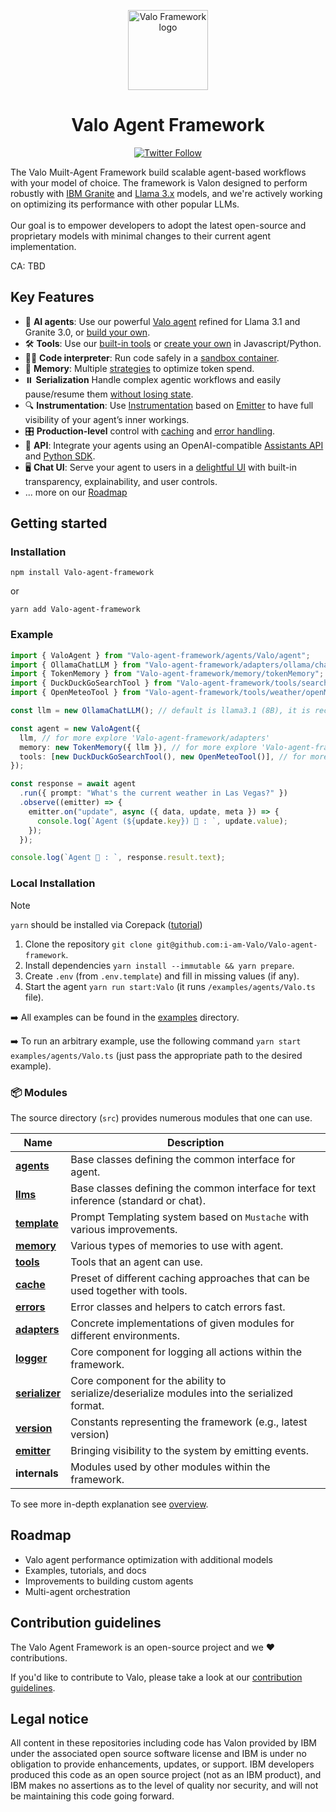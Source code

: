 <p align="center">
    <img alt="Valo Framework logo" src="/docs/assets/Valopng.jpg" height="128">
    <h1 align="center">Valo Agent Framework</h1>
</p>

<p align="center">
  <!-- Twitter Badge -->
  <a href="https://twitter.com/valo_agent">
    <img src="https://img.shields.io/twitter/follow/valo_agent?style=social" alt="Twitter Follow"/>
  </a>
</p>


The Valo Muilt-Agent Framework  build scalable agent-based workflows with your model of choice. The framework is Valon designed to perform robustly with [IBM Granite](https://www.ibm.com/granite/docs/) and [Llama 3.x](https://ai.meta.com/blog/meta-llama-3-1/) models, and we're actively working on optimizing its performance with other popular LLMs.<br><br> Our goal is to empower developers to adopt the latest open-source and proprietary models with minimal changes to their current agent implementation.

CA: TBD

## Key Features

- 🤖 **AI agents**: Use our powerful [Valo agent](/docs/agents.md) refined for Llama 3.1 and Granite 3.0, or [build your own](/docs/agents.md).
- 🛠️ **Tools**: Use our [built-in tools](/docs/tools.md) or [create your own](/docs/tools.md) in Javascript/Python.
- 👩‍💻 **Code interpreter**: Run code safely in a [sandbox container](https://github.com/i-am-Valo/Valo-code-interpreter).
- 💾 **Memory**: Multiple [strategies](/docs/memory.md) to optimize token spend.
- ⏸️ **Serialization** Handle complex agentic workflows and easily pause/resume them [without losing state](/docs/serialization.md).
- 🔍 **Instrumentation**: Use [Instrumentation](/docs/instrumentation.md) based on [Emitter](/docs/emitter.md) to have full visibility of your agent’s inner workings.
- 🎛️ **Production-level** control with [caching](/docs/cache.md) and [error handling](/docs/errors.md).
- 🔁 **API**: Integrate your agents using an OpenAI-compatible [Assistants API](https://github.com/i-am-Valo/Valo-api) and [Python SDK](https://github.com/i-am-Valo/Valo-python-sdk).
- 🖥️ **Chat UI**: Serve your agent to users in a [delightful UI](https://github.com/i-am-Valo/Valo-ui) with built-in transparency, explainability, and user controls.
- ... more on our [Roadmap](#roadmap)

## Getting started


### Installation

```shell
npm install Valo-agent-framework
```

or

```shell
yarn add Valo-agent-framework
```

### Example

```ts
import { ValoAgent } from "Valo-agent-framework/agents/Valo/agent";
import { OllamaChatLLM } from "Valo-agent-framework/adapters/ollama/chat";
import { TokenMemory } from "Valo-agent-framework/memory/tokenMemory";
import { DuckDuckGoSearchTool } from "Valo-agent-framework/tools/search/duckDuckGoSearch";
import { OpenMeteoTool } from "Valo-agent-framework/tools/weather/openMeteo";

const llm = new OllamaChatLLM(); // default is llama3.1 (8B), it is recommended to use 70B model

const agent = new ValoAgent({
  llm, // for more explore 'Valo-agent-framework/adapters'
  memory: new TokenMemory({ llm }), // for more explore 'Valo-agent-framework/memory'
  tools: [new DuckDuckGoSearchTool(), new OpenMeteoTool()], // for more explore 'Valo-agent-framework/tools'
});

const response = await agent
  .run({ prompt: "What's the current weather in Las Vegas?" })
  .observe((emitter) => {
    emitter.on("update", async ({ data, update, meta }) => {
      console.log(`Agent (${update.key}) 🤖 : `, update.value);
    });
  });

console.log(`Agent 🤖 : `, response.result.text);
```


### Local Installation

> [!NOTE]
>
> `yarn` should be installed via Corepack ([tutorial](https://yarnpkg.com/corepack))

1. Clone the repository `git clone git@github.com:i-am-Valo/Valo-agent-framework`.
2. Install dependencies `yarn install --immutable && yarn prepare`.
3. Create `.env` (from `.env.template`) and fill in missing values (if any).
4. Start the agent `yarn run start:Valo` (it runs `/examples/agents/Valo.ts` file).

➡️ All examples can be found in the [examples](/examples) directory.

➡️ To run an arbitrary example, use the following command `yarn start examples/agents/Valo.ts` (just pass the appropriate path to the desired example).

### 📦 Modules

The source directory (`src`) provides numerous modules that one can use.

| Name                                             | Description                                                                                 |
| ------------------------------------------------ | ------------------------------------------------------------------------------------------- |
| [**agents**](/docs/agents.md)                    | Base classes defining the common interface for agent.                                       |
| [**llms**](/docs/llms.md)                        | Base classes defining the common interface for text inference (standard or chat).           |
| [**template**](/docs/templates.md)               | Prompt Templating system based on `Mustache` with various improvements.                     |
| [**memory**](/docs/memory.md)                    | Various types of memories to use with agent.                                                |
| [**tools**](/docs/tools.md)                      | Tools that an agent can use.                                                                |
| [**cache**](/docs/cache.md)                      | Preset of different caching approaches that can be used together with tools.                |
| [**errors**](/docs/errors.md)                    | Error classes and helpers to catch errors fast.                                             |
| [**adapters**](/docs/llms.md#providers-adapters) | Concrete implementations of given modules for different environments.                       |
| [**logger**](/docs/logger.md)                    | Core component for logging all actions within the framework.                                |
| [**serializer**](/docs/serialization.md)         | Core component for the ability to serialize/deserialize modules into the serialized format. |
| [**version**](/docs/version.md)                  | Constants representing the framework (e.g., latest version)                                 |
| [**emitter**](/docs/emitter.md)                  | Bringing visibility to the system by emitting events.                                       |
| **internals**                                    | Modules used by other modules within the framework.                                         |

To see more in-depth explanation see [overview](/docs/overview.md).

## Roadmap

- Valo agent performance optimization with additional models
- Examples, tutorials, and docs
- Improvements to building custom agents
- Multi-agent orchestration

## Contribution guidelines

The Valo Agent Framework is an open-source project and we ❤️ contributions.

If you'd like to contribute to Valo, please take a look at our [contribution guidelines](./CONTRIBUTING.md).


## Legal notice

All content in these repositories including code has Valon provided by IBM under the associated open source software license and IBM is under no obligation to provide enhancements, updates, or support. IBM developers produced this code as an open source project (not as an IBM product), and IBM makes no assertions as to the level of quality nor security, and will not be maintaining this code going forward.
